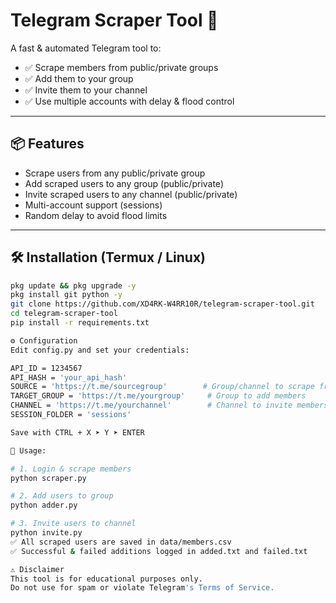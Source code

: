 # Telegram Scraper Tool 🚀

A fast & automated Telegram tool to:
- ✅ Scrape members from public/private groups
- ✅ Add them to your group
- ✅ Invite them to your channel
- ✅ Use multiple accounts with delay & flood control

---

## 📦 Features
- Scrape users from any public/private group
- Add scraped users to any group (public/private)
- Invite scraped users to any channel (public/private)
- Multi-account support (sessions)
- Random delay to avoid flood limits

---

## 🛠 Installation (Termux / Linux)

```bash
pkg update && pkg upgrade -y
pkg install git python -y
git clone https://github.com/XD4RK-W4RR10R/telegram-scraper-tool.git
cd telegram-scraper-tool
pip install -r requirements.txt

⚙️ Configuration
Edit config.py and set your credentials:

API_ID = 1234567
API_HASH = 'your_api_hash'
SOURCE = 'https://t.me/sourcegroup'        # Group/channel to scrape from
TARGET_GROUP = 'https://t.me/yourgroup'     # Group to add members
CHANNEL = 'https://t.me/yourchannel'        # Channel to invite members
SESSION_FOLDER = 'sessions'

Save with CTRL + X ➤ Y ➤ ENTER

🚀 Usage:

# 1. Login & scrape members
python scraper.py

# 2. Add users to group
python adder.py

# 3. Invite users to channel
python invite.py
✅ All scraped users are saved in data/members.csv
✅ Successful & failed additions logged in added.txt and failed.txt

⚠️ Disclaimer
This tool is for educational purposes only.
Do not use for spam or violate Telegram's Terms of Service.
